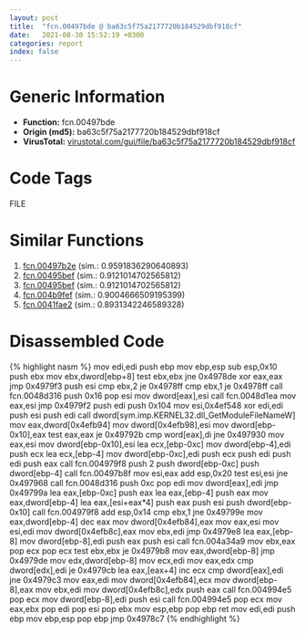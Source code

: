 ```yaml
---
layout: post
title:  "fcn.00497bde @ ba63c5f75a2177720b184529dbf918cf"
date:   2021-08-30 15:52:19 +0300
categories: report
index: false
---
```


# Generic Information
- **Function:** fcn.00497bde
- **Origin (md5):** ba63c5f75a2177720b184529dbf918cf
- **VirusTotal:** [virustotal.com/gui/file/ba63c5f75a2177720b184529dbf918cf][virustotal_ref]

# Code Tags
<span class="tag" id="FILE">FILE</span>


# Similar Functions

1. [fcn.00497b2e][similar_1_ref] (sim.: 0.9591836290640893)
2. [fcn.00495bef][similar_2_ref] (sim.: 0.9121014702565812)
3. [fcn.00495bef][similar_3_ref] (sim.: 0.9121014702565812)
4. [fcn.004b9fef][similar_4_ref] (sim.: 0.9004666509195399)
5. [fcn.0041fae2][similar_5_ref] (sim.: 0.8931342246589328)


# Disassembled Code

{% highlight nasm %}
mov edi,edi
push ebp
mov ebp,esp
sub esp,0x10
push ebx
mov ebx,dword[ebp+8]
test ebx,ebx
jne 0x4978de
xor eax,eax
jmp 0x4979f3
push esi
cmp ebx,2
je 0x4978ff
cmp ebx,1
je 0x4978ff
call fcn.0048d316
push 0x16
pop esi
mov dword[eax],esi
call fcn.0048d1ea
mov eax,esi
jmp 0x4979f2
push edi
push 0x104
mov esi,0x4ef548
xor edi,edi
push esi
push edi
call dword[sym.imp.KERNEL32.dll_GetModuleFileNameW]
mov eax,dword[0x4efb94]
mov dword[0x4efb98],esi
mov dword[ebp-0x10],eax
test eax,eax
je 0x49792b
cmp word[eax],di
jne 0x497930
mov eax,esi
mov dword[ebp-0x10],esi
lea ecx,[ebp-0xc]
mov dword[ebp-4],edi
push ecx
lea ecx,[ebp-4]
mov dword[ebp-0xc],edi
push ecx
push edi
push edi
push eax
call fcn.004979f8
push 2
push dword[ebp-0xc]
push dword[ebp-4]
call fcn.00497b8f
mov esi,eax
add esp,0x20
test esi,esi
jne 0x497968
call fcn.0048d316
push 0xc
pop edi
mov dword[eax],edi
jmp 0x49799a
lea eax,[ebp-0xc]
push eax
lea eax,[ebp-4]
push eax
mov eax,dword[ebp-4]
lea eax,[esi+eax*4]
push eax
push esi
push dword[ebp-0x10]
call fcn.004979f8
add esp,0x14
cmp ebx,1
jne 0x49799e
mov eax,dword[ebp-4]
dec eax
mov dword[0x4efb84],eax
mov eax,esi
mov esi,edi
mov dword[0x4efb8c],eax
mov ebx,edi
jmp 0x4979e8
lea eax,[ebp-8]
mov dword[ebp-8],edi
push eax
push esi
call fcn.004a34a9
mov ebx,eax
pop ecx
pop ecx
test ebx,ebx
je 0x4979b8
mov eax,dword[ebp-8]
jmp 0x4979de
mov edx,dword[ebp-8]
mov ecx,edi
mov eax,edx
cmp dword[edx],edi
je 0x4979cb
lea eax,[eax+4]
inc ecx
cmp dword[eax],edi
jne 0x4979c3
mov eax,edi
mov dword[0x4efb84],ecx
mov dword[ebp-8],eax
mov ebx,edi
mov dword[0x4efb8c],edx
push eax
call fcn.004994e5
pop ecx
mov dword[ebp-8],edi
push esi
call fcn.004994e5
pop ecx
mov eax,ebx
pop edi
pop esi
pop ebx
mov esp,ebp
pop ebp
ret 
mov edi,edi
push ebp
mov ebp,esp
pop ebp
jmp 0x4978c7
{% endhighlight %}


[similar_1_ref]: /report/fcn.00497b2e@843c4207147f5bab0e104024677fd9ec
[similar_2_ref]: /report/fcn.00495bef@27ac6b5c7fa1ad11790cdc733c25a701
[similar_3_ref]: /report/fcn.00495bef@9b5524245506621a9773176393787e61
[similar_4_ref]: /report/fcn.004b9fef@94f83197373b17ab8b5225c0900d14de
[similar_5_ref]: /report/fcn.0041fae2@3560a51fc1c1e7fd8dfd02d5b3e4d8f9
[virustotal_ref]: https://www.virustotal.com/gui/file/ba63c5f75a2177720b184529dbf918cf